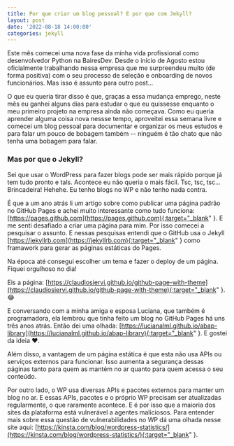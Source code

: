 ```yaml
---
title: Por que criar um blog pessoal? E por que com Jekyll?
layout: post
date: '2022-08-18 14:00:00'
categories: jekyll
---
```


Este mês comecei uma nova fase da minha vida profissional como desenvolvedor Python na BairesDev.  Desde o início de Agosto estou oficialmente trabalhando nessa empresa que me surpreendeu muito (de forma positiva) com o seu processo de seleção e  onboarding de novos funcionários. Mas isso é assunto para outro post...

O que eu queria tirar disso é que,  graças a essa mudança emprego, neste mês eu ganhei alguns dias para estudar o que eu quissesse enquanto o meu primeiro projeto na empresa ainda não começava. Como eu queria aprender alguma coisa nova nessse tempo, aproveitei essa semana livre e comecei um blog pessoal para documentar e organizar os meus estudos e para falar um pouco de bobagem também -- ninguém é tão chato que não tenha uma bobagem para falar.

### Mas por que o  Jekyll?
Sei que usar o WordPress para fazer blogs pode ser mais rápido porque já tem tudo pronto e tals. Acontece eu não queria o mais fácil. Tsc, tsc, tsc... Brincadeira!  Hehehe. Eu tenho blogs no WP e não tenho nada contra. 

É que a um ano atrás li um artigo sobre como publicar uma página padrão no GitHub Pages e achei muito interessante como tudo funciona: [https://pages.github.com](https://pages.github.com){:target="_blank" }. E me senti desafiado a criar uma página para mim. Por isso comecei a pesquisar o assunto. E nessas pesquisas entendi que o GitHub usa o Jekyll [https://jekyllrb.com](https://jekyllrb.com){:target="_blank" } como framawork para gerar as páginas estáticas do Pages.

Na época até consegui escolher um tema e fazer o deploy de um página.  
Fiquei orgulhoso no dia!   

Eis a página: [https://claudiosiervi.github.io/github-page-with-theme](https://claudiosiervi.github.io/github-page-with-theme){:target="_blank" }. :joy:

E conversando com a minha amiga e esposa Luciana, que também é programadora, ela lembrou que tinha feito um blog no GitHub Pages há uns três anos atrás. Então dei uma olhada: [https://lucianalml.github.io/abap-library](https://lucianalml.github.io/abap-library){:target="_blank" }. E gostei da ideia :heart:.

Além disso, a vantagem de um página estática é que esta não usa APIs ou serviços externos para funcionar. Isso aumenta a segurança dessas páginas tanto para quem as mantém no ar quanto para quem acessa o seu conteúdo.   

Por outro lado, o WP usa diversas APIs e pacotes externos para manter um blog no ar. E essas APIs, pacotes e o próprio WP precisam ser atualizadas regularmente, o que raramente acontece. E é por isso que a maioria dos sites da plataforma está vulnerável a agentes maliciosos. Para entender mais sobre essa questão de vulnerabilidades no WP dá uma olhada nesse site aqui: [https://kinsta.com/blog/wordpress-statistics/](https://kinsta.com/blog/wordpress-statistics/){:target="_blank" }.
